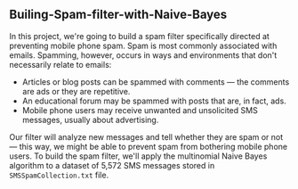 ## Builing-Spam-filter-with-Naive-Bayes

In this project, we're going to build a spam filter specifically directed at preventing mobile phone spam. Spam is most commonly associated with emails. Spamming, however, occurs in ways and environments that don't necessarily relate to emails:

* Articles or blog posts can be spammed with comments — the comments are ads or they are repetitive.
* An educational forum may be spammed with posts that are, in fact, ads.
* Mobile phone users may receive unwanted and unsolicited SMS messages, usually about advertising.

Our filter will analyze new messages and tell whether they are spam or not — this way, we might be able to prevent spam from bothering mobile phone users. To build the spam filter, we'll apply the multinomial Naive Bayes algorithm to a dataset of 5,572 SMS messages stored in `SMSSpamCollection.txt` file.

